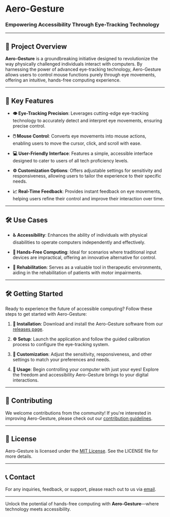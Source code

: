 # Aero-Gesture

### **Empowering Accessibility Through Eye-Tracking Technology**

---

## 🚀 Project Overview

**Aero-Gesture** is a groundbreaking initiative designed to revolutionize the way physically challenged individuals interact with computers. By harnessing the power of advanced eye-tracking technology, Aero-Gesture allows users to control mouse functions purely through eye movements, offering an intuitive, hands-free computing experience.

---

## 🎯 Key Features

- **👁️ Eye-Tracking Precision**: Leverages cutting-edge eye-tracking technology to accurately detect and interpret eye movements, ensuring precise control.

- **🖱️ Mouse Control**: Converts eye movements into mouse actions, enabling users to move the cursor, click, and scroll with ease.

- **💻 User-Friendly Interface**: Features a simple, accessible interface designed to cater to users of all tech proficiency levels.

- **⚙️ Customization Options**: Offers adjustable settings for sensitivity and responsiveness, allowing users to tailor the experience to their specific needs.

- **📈 Real-Time Feedback**: Provides instant feedback on eye movements, helping users refine their control and improve their interaction over time.

---

## 🛠️ Use Cases

- **♿ Accessibility**: Enhances the ability of individuals with physical disabilities to operate computers independently and effectively.

- **👐 Hands-Free Computing**: Ideal for scenarios where traditional input devices are impractical, offering an innovative alternative for control.

- **💪 Rehabilitation**: Serves as a valuable tool in therapeutic environments, aiding in the rehabilitation of patients with motor impairments.

---

## 🛠️ Getting Started

Ready to experience the future of accessible computing? Follow these steps to get started with Aero-Gesture:

1. **🔽 Installation**: Download and install the Aero-Gesture software from our [releases page](#).
  
2. **⚙️ Setup**: Launch the application and follow the guided calibration process to configure the eye-tracking system.

3. **🔧 Customization**: Adjust the sensitivity, responsiveness, and other settings to match your preferences and needs.

4. **🚀 Usage**: Begin controlling your computer with just your eyes! Explore the freedom and accessibility Aero-Gesture brings to your digital interactions.

---

## 🌟 Contributing

We welcome contributions from the community! If you're interested in improving Aero-Gesture, please check out our [contribution guidelines](#).

---

## 📄 License

Aero-Gesture is licensed under the [MIT License](#). See the LICENSE file for more details.

---

## 📞 Contact

For any inquiries, feedback, or support, please reach out to us via [email](mailto:syedabdulkareemahmed@gmail.com).

---

Unlock the potential of hands-free computing with **Aero-Gesture**—where technology meets accessibility.

